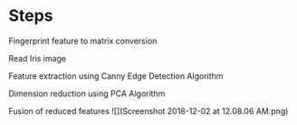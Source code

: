 # Steps

Fingerprint feature to matrix conversion

Read Iris image

Feature extraction using Canny Edge Detection Algorithm

Dimension reduction using PCA Algorithm

Fusion of reduced features
![](Screenshot 2018-12-02 at 12.08.06 AM.png)
